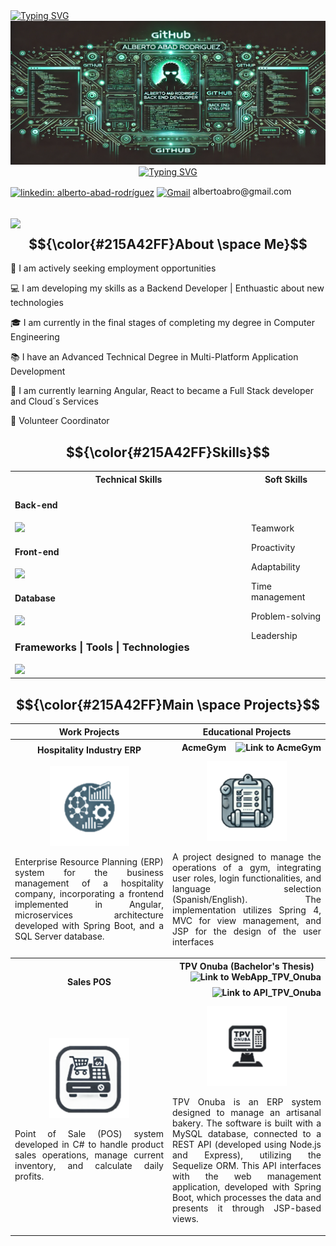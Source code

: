 <div align="left">
  <a href="https://git.io/typing-svg"><img src="https://readme-typing-svg.herokuapp.com?font=Fira+Code&pause=1000&color=215A42&background=FFFFFF00&repeat=false&width=480&lines=Hi%2C+I%C2%B4m+Alberto.++Welcome+to+my+profile!" alt="Typing SVG" /></a>
</div>

<div align="center">
  <img src="https://github.com/albertoabro/albertoabro/blob/main/assets/header.png"></img>
</div>

<div align="center">
  <a href="https://git.io/typing-svg"><img src="https://readme-typing-svg.herokuapp.com?font=Fira+Code&pause=1000&color=215A42&background=FFFFFF00&center=true&width=380&height=45&lines=Backend+Developer;Java+%7C+SQL+%7C+JavaScript;Spring+Boot++%7C+Express.Js" alt="Typing SVG" /></a>
</div>

<p>
  <a href="https://linkedin.com/in/alberto-abad-rodríguez" target="blank"><img align="center" src="https://img.shields.io/badge/LinkedIn-0077B5?style=for-the-badge&logo=linkedin&logoColor=white" alt="linkedin: alberto-abad-rodríguez" width=75px height=25px /></a>
  <a href = "mailto:albertoabro@gmail.com" target="blank"><img align="center" src="https://skillicons.dev/icons?i=gmail" alt="Gmail" width=25px height=25px /></a> albertoabro@gmail.com 
</p>

## <picture><img src = "https://github.com/7oSkaaa/7oSkaaa/blob/main/Images/about_me.gif?raw=true" width = 50px></picture> $${\color{#215A42FF}About \space Me}$$
<div align="left">
   <p> 🔧 I am actively seeking employment opportunities</p>
   <p> 💻 I am developing my skills as a Backend Developer | Enthuastic about new technologies</p>
   <p> 🎓 I am currently in the final stages of completing my degree in Computer Engineering</p>
   <p> 📚 I have an Advanced Technical Degree in Multi-Platform Application Development</p>
   <p> 📖 I am currently learning Angular, React to became a Full Stack developer and Cloud´s Services</p>
   <p> 🏢 Volunteer Coordinator</p>
</div>

## $${\color{#215A42FF}Skills}$$

 <table width="100%">
  <tr>
    <th>Technical Skills</th>
    <th>Soft Skills</th>
  </tr>
  <tr>
    <td width="75%">

  #### Back-end
  <img src="https://skillicons.dev/icons?i=java,js,cs,cpp width=50px height=50px"/>
  
  #### Front-end
  <img src="https://skillicons.dev/icons?i=js,html,css width=50px height=50px"/>

  #### Database
  <img src="https://skillicons.dev/icons?i=mysql,mongodb width=50px height=50px"/>

  ### Frameworks | Tools | Technologies
  <img src="https://skillicons.dev/icons?i=spring,nodejs,express,bootstrap,docker,git,maven,hibernate,jenkins,kafka,kubernetes,sequelize  width=50px height=50px"/>
  
  </td>
  
   <td>
<p>Teamwork</p>
<p>Proactivity</p>
<p>Adaptability</p>
<p>Time management</p>
<p>Problem-solving</p>
<p>Leadership</p>
     
   </td>
  </tr>
</table>

## $${\color{#215A42FF}Main \space Projects}$$
<table width="100%">
  
  <tr>
    <th>Work Projects</th>
    <th>Educational Projects</th>
  </tr>
  
  <tr>
    <th>Hospitality Industry ERP</th>
    <th>
      AcmeGym
      <a href="https://github.com/albertoabro/AcmeGym">
    <img src="https://skillicons.dev/icons?i=github width="25px" height="25px" align="right" alt="Link to AcmeGym" title="AcmeGym""/></a>
    </th>
  </tr>
  
  <td width="50%" align="center">
  <img src="https://github.com/albertoabro/albertoabro/blob/main/assets/ERP.png" ></img>
  <p align="justify">Enterprise Resource Planning (ERP) system for the business management of a hospitality company, incorporating a frontend implemented in Angular, microservices architecture developed with Spring Boot, and a SQL Server database.</p>
</td>

<td width="50%" align="center">
  <img src="https://github.com/albertoabro/albertoabro/blob/main/assets/AcmeGym.png" ></img>
  <p align="justify"">A project designed to manage the operations of a gym, integrating user roles, login functionalities, and language selection (Spanish/English). The implementation utilizes Spring 4, MVC for view management, and JSP for the design of the user interfaces</p>
</td>

<tr>
  <th>Sales POS</th>
  <th>
    TPV Onuba (Bachelor's Thesis) 
    <a href="https://github.com/albertoabro/WebApp_TPV_Onuba">
    <img src="https://skillicons.dev/icons?i=github width="25px" height="25px" align="right" alt="Link to WebApp_TPV_Onuba" title="WebApp_TPV_Onuba""/></a>
    <a href="https://github.com/albertoabro/API_TPV_Onuba">
    <img src="https://skillicons.dev/icons?i=github width="25px" height="25px" align="right" alt="Link to API_TPV_Onuba" title="API_TPV_Onuba""/></a>
    
  </th>
</tr>

<td width="50%" align="center">
  <img src="https://github.com/albertoabro/albertoabro/blob/main/assets/TPV.png"></img>
  <p align="justify">Point of Sale (POS) system developed in C# to handle product sales operations, manage current inventory, and calculate daily profits.</p>
  </br>
  </td>
  
  <td width="50%" align="center">
  <img src="https://github.com/albertoabro/albertoabro/blob/main/assets/TPV_Onuba.png"></img>
  <p align="justify">TPV Onuba is an ERP system designed to manage an artisanal bakery. The software is built with a MySQL database, connected to a REST API (developed using Node.js and Express), utilizing the Sequelize ORM. This API interfaces with the web management application, developed with Spring Boot, which processes the data and presents it through JSP-based views.</p>
  </td>
 
</table>

